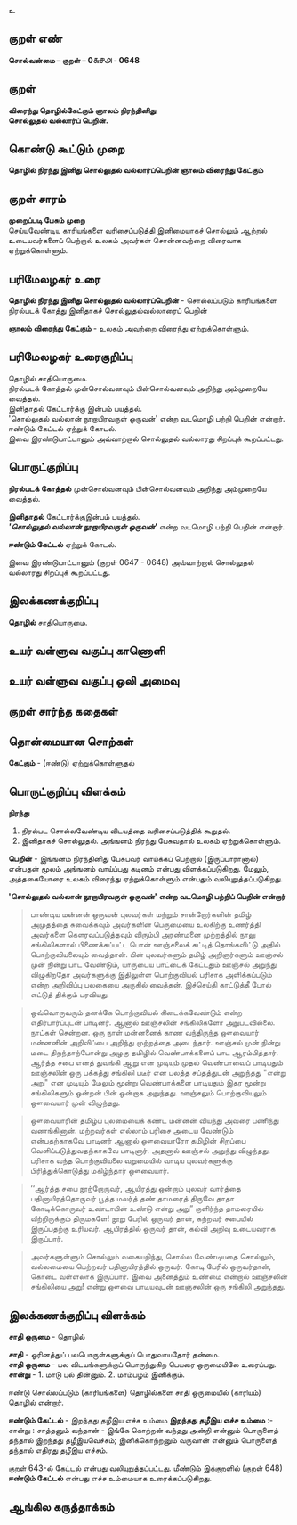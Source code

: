 உ

## குறள் எண் 

**சொல்வன்மை – குறள் – 0௬௪௮ - 0648**  

## குறள் 

**விரைந்து தொழில்கேட்கும் ஞாலம் நிரந்தினிது  
சொல்லுதல் வல்லார்ப் பெறின்.**  

## கொண்டு கூட்டும் முறை

**தொழில் நிரந்து இனிது சொல்லுதல் வல்லார்ப்பெறின் ஞாலம் விரைந்து கேட்கும்**

## குறள் சாரம் 

**முறைப்படி பேசும் முறை**  
செய்யவேண்டிய காரியங்களை வரிசைப்படுத்தி இனிமையாகச் சொல்லும் ஆற்றல் உடையவர்களைப் பெற்றால் உலகம் அவர்கள் சொன்னவற்றை விரைவாக ஏற்றுக்கொள்ளும்.  

## பரிமேலழகர் உரை

**தொழில் நிரந்து இனிது சொல்லுதல் வல்லார்ப்பெறின்** - சொல்லப்படும் காரியங்களை நிரல்படக் கோத்து இனிதாகச் சொல்லுதல்வல்லாரைப் பெறின்  

**ஞாலம் விரைந்து கேட்கும்** - உலகம் அவற்றை விரைந்து ஏற்றுக்கொள்ளும்.   

## பரிமேலழகர் உரைகுறிப்பு   

தொழில் சாதியொருமை.  
நிரல்படக் கோத்தல் முன்சொல்வனவும் பின்சொல்வனவும் அறிந்து அம்முறையே வைத்தல்.  
இனிதாதல் கேட்டார்க்கு இன்பம் பயத்தல்.  
'சொல்லுதல் வல்லான் நூறாயிரவருள் ஒருவன்' என்ற வடமொழி பற்றி பெறின் என்றார்.  
ஈண்டும் கேட்டல் ஏற்றுக் கோடல்.  
இவை இரண்டுபாட்டானும் அவ்வாற்றால் சொல்லுதல் வல்லாரது சிறப்புக் கூறப்பட்டது.  
  
  
## பொருட்குறிப்பு 

**நிரல்படக் கோத்தல்** முன்சொல்வனவும் பின்சொல்வனவும் அறிந்து அம்முறையே வைத்தல். 

**இனிதாதல்** கேட்டார்க்குஇன்பம் பயத்தல்.  
_**'சொல்லுதல் வல்லான் நூறாயிரவருள் ஒருவன்'**_ என்ற வடமொழி பற்றி பெறின் என்றார்.  

**ஈண்டும் கேட்டல்** ஏற்றுக் கோடல்.  

இவை இரண்டுபாட்டானும் (குறள் 0647 - 0648) அவ்வாற்றால் சொல்லுதல் வல்லாரது சிறப்புக் கூறப்பட்டது.   

## இலக்கணக்குறிப்பு  

**தொழில்** சாதியொருமை.    

## உயர் வள்ளுவ வகுப்பு காணொளி


## உயர் வள்ளுவ வகுப்பு ஒலி அமைவு 

 
## குறள் சார்ந்த கதைகள் 


## தொன்மையான சொற்கள்

**கேட்கும்** - (ஈண்டு) ஏற்றுக்கொள்ளுதல்

## பொருட்குறிப்பு விளக்கம்

**நிரந்து**  
1. நிரல்பட சொல்லவேண்டிய விடயத்தை வரிசைப்படுத்திக் கூறுதல்.
2. இனிதாகச் சொல்லுதல்.
அங்ஙனம் நிரந்து பேசுவதால் உலகம் ஏற்றுக்கொள்ளும்.

**பெறின்** - இங்ஙனம் நிரந்தினிது பேசுபவர் வாய்க்கப் பெற்றால் (இருப்பாரானால்) என்பதன் மூலம் அங்ஙனம் வாய்ப்பது கடினம் என்பது விளக்கப்படுகிறது.  மேலும், அத்தகையோரை உலகம் விரைந்து ஏற்றுக்கொள்ளும் என்பதும் வலியுறுத்தப்படுகிறது.   

**'சொல்லுதல் வல்லான் நூறாயிரவருள் ஒருவன்' என்ற வடமொழி பற்றிப் பெறின் என்றார்**  
>பாண்டிய மன்னன் ஒருவன் புலவர்கள் மற்றும் சான்றோர்களின் தமிழ் அமுதத்தை சுவைக்கவும் அவர்களின் பெருமையை உலகிற்கு உணர்த்தி அவர்களை கௌரவப்படுத்தவும் விரும்பி அரண்மனை முற்றத்தில் நாலு சங்கிலிகளால் பிணைக்கப்பட்ட பொன் ஊஞ்சலைக் கட்டித் தொங்கவிட்டு அதில் பொற்குவியலையும் வைத்தான். பின் புலவர்களும் தமிழ் அறிஞர்களும் ஊஞ்சல் முன் நின்று பாட வேண்டும், யாருடைய பாட்டைக் கேட்டதும் ஊஞ்சல் அறுந்து விழுகிறதோ அவர்களுக்கு இதிலுள்ள பொற்குவியல் பரிசாக அளிக்கப்படும் என்ற அறிவிப்பு பலகையை அருகில் வைத்தன். இச்செய்தி காட்டுத்தீ போல் எட்டுத் திக்கும் பரவியது.

>ஒவ்வொருவரும் தனக்கே பொற்குவியல் கிடைக்கவேண்டும் என்ற எதிர்பார்ப்புடன் பாடினர். ஆனால் ஊஞ்சலின் சங்கிலிகளோ அறுபடவில்லை. நாட்கள் சென்றன. ஒரு நாள் மன்னனைக் காண வந்திருந்த ஔவையார் மன்னனின் அறிவிப்பை அறிந்து முற்றத்தை அடைந்தார். ஊஞ்சல் முன் நின்று மடை திறந்தாற்போன்று  அழகு தமிழில் வெண்பாக்களைப் பாட ஆரம்பித்தார். ஆர்த்த சபை எனத் துவங்கி ஆறு  என முடியும் முதல் வெண்பாவைப் பாடியதும் ஊஞ்சலின் ஒரு பக்கத்து சங்கிலி படீர் என பலத்த சப்தத்துடன் அறுந்தது "என்று அறு" என முடியும் மேலும் மூன்று வெண்பாக்களை பாடியதும் இதர மூன்று சங்கிலிகளும் ஒன்றன் பின் ஒன்றாக அறுந்தது. ஊஞ்சலும் பொற்குவியலும் ஔவையார் முன் விழுந்தது.

>ஔவையாரின் தமிழ்ப் புலமையைக் கண்ட மன்னன் வியந்து அவரை பணிந்து வணங்கினான். மற்றவர்கள் எல்லாம் பரிசை அடைய வேண்டும் என்பதற்காகவே பாடினர் ஆனால் ஔவையாரோ தமிழின் சிறப்பை வெளிப்படுத்துவதற்காகவே பாடினார். அதனால் ஊஞ்சல் அறுந்து விழுந்தது. பரிசாக வந்த பொற்குவியலை வறுமையில் வாடிய புலவர்களுக்கு பிரித்துக்கொடுத்து மகிழ்ந்தார் ஔவையார்.

>‘‘ஆர்த்த சபை நூற்றோருவர், ஆயிரத்து ஒன்றாம் புலவர் வார்த்தை பதினாயிரத்தொருவர் பூத்த மலர்த் தண் தாமரைத் திருவே தாதா கோடிக்கொருவர் உண்டாயின் உண்டு என்று அறு”
குளிர்ந்த தாமரையில் வீற்றிருக்கும்
திருமகளே! நூறு பேரில் ஒருவர் தான், கற்றவர் சபையில் இருப்பதற்கு உரியவர். ஆயிரத்தில் ஒருவர் தான், கல்வி அறிவு உடையவராக இருப்பார்.

>அவர்களுள்ளும் சொல்லும் வகையறிந்து, சொல்ல வேண்டியதை சொல்லும், வல்லமையை பெற்றவர் பதினாயிரத்தில் ஒருவர். கோடி பேரில் ஒருவர்தான், கொடை வள்ளலாக இருப்பார். இவை அனைத்தும் உண்மை என்றால் ஊஞ்சலின் சங்கிலியை அறு! என்று ஔவை பாடியவுடன் ஊஞ்சலின் ஒரு சங்கிலி அறுந்தது.

## இலக்கணக்குறிப்பு விளக்கம்

**சாதி ஒருமை** - தொழில்

**சாதி** - ஓரினத்துப் பலபொருள்களுக்குப் பொதுவாயதோர் தன்மை.    
**சாதி ஒருமை** - பல விடயங்களுக்குப் பொருந்துகிற பெயரை ஒருமையிலே உரைப்பது.   
**சான்று** - 1. மாடு புல் தின்னும். 2. மாம்பழம் இனிக்கும். 

ஈண்டு சொல்லப்படும் (காரியங்களை) தொழில்களை சாதி ஒருமையில் (காரியம்) தொழில் என்றார்.

**ஈண்டும் கேட்டல்** - இறந்தது தழீஇய எச்ச உம்மை
**இறந்தது தழீஇய எச்ச உம்மை** :- சான்று : சாத்தனும் வந்தான் - இங்கே கொற்றன் வந்தது அன்றி என்னும் பொருளைத் தந்தால் இறந்தது தழீஇயவெச்சம்; இனிக்கொற்றனும் வருவான் என்னும் பொருளைத் தந்தால் எதிரது தழீஇய எச்சம்.  

குறள் 643-ல் கேட்டல் என்பது வலியுறுத்தப்பட்டது. மீண்டும் இக்குறளில் (குறள் 648) **ஈண்டும் கேட்டல்** என்பது எச்ச உம்மையாக உரைக்கப்படுகிறது.

## ஆங்கில கருத்தாக்கம் 


